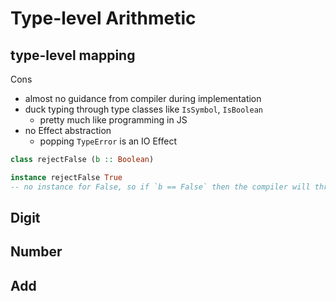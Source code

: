 # Type-level Arithmetic

## type-level mapping

Cons
- almost no guidance from compiler during implementation
- duck typing through type classes like `IsSymbol`, `IsBoolean`
  - pretty much like programming in JS
- no Effect abstraction
  - popping `TypeError` is an IO Effect
  
```purescript
class rejectFalse (b :: Boolean)

instance rejectFalse True
-- no instance for False, so if `b == False` then the compiler will throw "no type class instance" TypeError
```

## Digit

## Number

## Add
